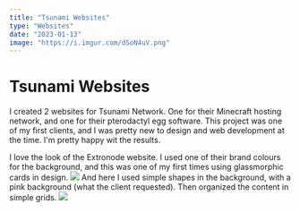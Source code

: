 ```yaml
---
title: "Tsunami Websites"
type: "Websites"
date: "2023-01-13"
image: "https://i.imgur.com/dSoN4uV.png"
---
```

# Tsunami Websites

I created 2 websites for Tsunami Network. One for their Minecraft hosting network, and one for their pterodactyl egg software. This project was one of my first clients, and I was pretty new to design and web development at the time. I'm pretty happy wit the results.


I love the look of the Extronode website. I used one of their brand colours for the background, and this was one of my first times using glassmorphic cards in design.
![](https://i.imgur.com/y6twn5a.png)
And here I used simple shapes in the background, with a pink background (what the client requested). Then organized the content in simple grids.
![](https://i.imgur.com/PpEyinT.png)